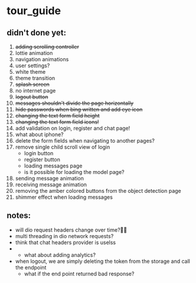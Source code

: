 # tour_guide

## didn't done yet:
1. ~~adding scrolling controller~~
2. lottie animation
3. navigation animations
4. user settings?
5. white theme
6. theme transition
7. ~~splash screen~~
8. no internet page
9. ~~logout button~~
10. ~~messages shouldn't divide the page horizontally~~
11. ~~hide passwords when bing written and add eye icon~~
12. ~~changing the text form field height~~
13. ~~changing the text form field icons!~~
14. add validation on login, register and chat page!
15. what about iphone?
16. delete the form fields when navigating to another pages?
17. remove single child scroll view of login
    - login button
    - register button
    - loading messages page
    - is it possible for loading the model page?
18. sending message animation
19. receiving message animation
20. removing the amber colored buttons from the object detection page
21. shimmer effect when loading messages


## notes:
- will dio request headers change over time? ّّ
- multi threading in dio network requests?
- think that chat headers provider is uselss
- - what about adding analytics?
- when logout, we are simply deleting the token from the storage and call the endpoint
    - what if the end point returned bad response?